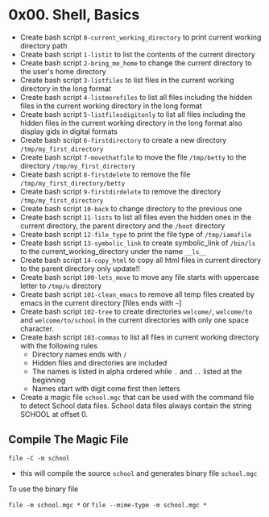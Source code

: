 # 0x00. Shell, Basics

- Create bash script `0-current_working_directory` to print current working directory path
- Create bash script `1-listit` to list the contents of the current directory
- Create bash script `2-bring_me_home` to change the current directory to the user's home directory
- Create bash script `3-listfiles` to list files in the current working directory in the long format
- Create bash script `4-listmorefiles` to list all files including the hidden files in the current working directory in the long format
- Create bash script `5-listfilesdigitonly` to list all files including the hidden files in the current working directory in the long format also display gids in digital formats
- Create bash script `6-firstdirectory` to create a new directory `/tmp/my_first_directory`
- Create bash script `7-movethatfile` to move the file `/tmp/betty` to the directory `/tmp/my_first_directory`
- Create bash script `8-firstdelete` to remove the file `/tmp/my_first_directory/betty`
- Create bash script `9-firstdirdelete` to remove the directory `/tmp/my_first_directory`
- Create bash script `10-back` to change directory to the previous one
- Create bash script `11-lists` to list all files even the hidden ones in the current directory, the parent directory and the `/boot` directory
- Create bash script `12-file_type` to print the file type of `/tmp/iamafile`
- Create bash script `13-symbolic_link` to create symbolic_link of `/bin/ls` to the current_working_directory under the name `__ls__`
- Create bash script `14-copy_html` to copy all html files in current directory to the parent directory only update!!
- Create bash script `100-lets_move` to move any file starts with uppercase letter to `/tmp/u` directory
- Create bash script `101-clean_emacs` to remove all temp files created by emacs in the current directory [files ends with `~`]
- Create bash script `102-tree` to create directories `welcome/`, `welcome/to` and `welcome/to/school` in the current directories with only one space character.
- Create bash script `103-commas` to list all files in current working directory with the following rules
    - Directory names ends with `/`
    - Hidden files and directories are included
    - The names is listed in alpha ordered while `.` and `..` listed at the beginning
    - Names start with digit come first then letters
- Create a magic file `school.mgc` that can be used with the command file to detect School data files. School data files always contain the string SCHOOL at offset 0.

## Compile The Magic File

`file -C -m school`

- this will compile the source `school` and generates binary file `school.mgc`

To use the binary file

`file -m school.mgc *` or `file --mime-type -m school.mgc *`
